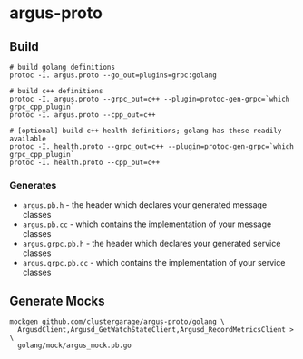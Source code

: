 # argus-proto

## Build

```
# build golang definitions
protoc -I. argus.proto --go_out=plugins=grpc:golang

# build c++ definitions
protoc -I. argus.proto --grpc_out=c++ --plugin=protoc-gen-grpc=`which grpc_cpp_plugin`
protoc -I. argus.proto --cpp_out=c++

# [optional] build c++ health definitions; golang has these readily available
protoc -I. health.proto --grpc_out=c++ --plugin=protoc-gen-grpc=`which grpc_cpp_plugin`
protoc -I. health.proto --cpp_out=c++
```

### Generates

* `argus.pb.h` - the header which declares your generated message classes
* `argus.pb.cc` - which contains the implementation of your message classes
* `argus.grpc.pb.h` - the header which declares your generated service classes
* `argus.grpc.pb.cc` - which contains the implementation of your service classes

## Generate Mocks

```
mockgen github.com/clustergarage/argus-proto/golang \
  ArgusdClient,Argusd_GetWatchStateClient,Argusd_RecordMetricsClient > \
  golang/mock/argus_mock.pb.go
```
